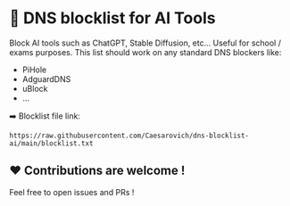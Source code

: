 # 🚫 DNS blocklist for AI Tools

Block AI tools such as ChatGPT, Stable Diffusion, etc... Useful for school / exams purposes.
This list should work on any standard DNS blockers like:
- PiHole
- AdguardDNS
- uBlock
- ...

➡️ Blocklist file link: 
```
https://raw.githubusercontent.com/Caesarovich/dns-blocklist-ai/main/blocklist.txt
```


## ❤️ Contributions are welcome !

Feel free to open issues and PRs ! 
